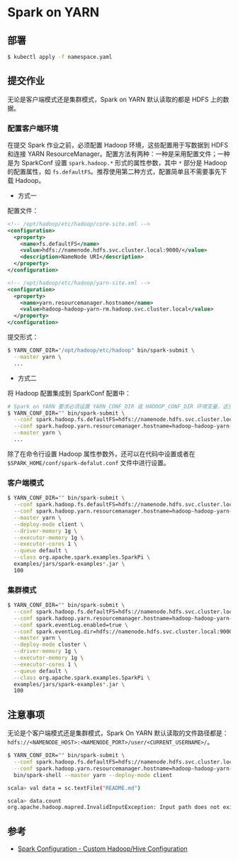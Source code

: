 # Spark on YARN

## 部署

```bash
$ kubectl apply -f namespace.yaml
```

## 提交作业

无论是客户端模式还是集群模式，Spark on YARN 默认读取的都是 HDFS 上的数据。

### 配置客户端环境

在提交 Spark 作业之前，必须配置 Hadoop 环境，这些配置用于写数据到 HDFS 和连接 YARN ResourceManager。配置方法有两种：一种是采用配置文件；一种是为 SparkConf 设置 `spark.hadoop.*` 形式的属性参数，其中 `*` 部分是 Hadoop 的配置属性，如 `fs.defaultFS`。推荐使用第二种方式，配置简单且不需要事先下载 Hadoop。

* 方式一

配置文件：

```xml
<!-- /opt/hadoop/etc/hadoop/core-site.xml -->
<configuration>
  <property>
    <name>fs.defaultFS</name>
    <value>hdfs://namenode.hdfs.svc.cluster.local:9000/</value>
    <description>NameNode URI</description>
  </property>
</configuration>
```

```xml
<!-- /opt/hadoop/etc/hadoop/yarn-site.xml -->
<configuration>
  <property>
    <name>yarn.resourcemanager.hostname</name>
    <value>hadoop-hadoop-yarn-rm.hadoop.svc.cluster.local</value>
  </property>
</configuration>
```

提交形式：

```bash
$ YARN_CONF_DIR="/opt/hadoop/etc/hadoop" bin/spark-submit \
  --master yarn \
  ...
```

* 方式二

将 Hadoop 配置集成到 SparkConf 配置中：

```bash
# Spark on YARN 要求必须设置 YARN_CONF_DIR 或 HADOOP_CONF_DIR 环境变量，这里直接设置为空
$ YARN_CONF_DIR="" bin/spark-submit \
  --conf spark.hadoop.fs.defaultFS=hdfs://namenode.hdfs.svc.cluster.local:9000 \
  --conf spark.hadoop.yarn.resourcemanager.hostname=hadoop-hadoop-yarn-rm.hadoop.svc.cluster.local \
  --master yarn \
  ...
```

除了在命令行设置 Hadoop 属性参数外，还可以在代码中设置或者在 `$SPARK_HOME/conf/spark-defalut.conf` 文件中进行设置。

### 客户端模式

```bash
$ YARN_CONF_DIR="" bin/spark-submit \
  --conf spark.hadoop.fs.defaultFS=hdfs://namenode.hdfs.svc.cluster.local:9000 \
  --conf spark.hadoop.yarn.resourcemanager.hostname=hadoop-hadoop-yarn-rm.hadoop.svc.cluster.local \
  --master yarn \
  --deploy-mode client \
  --driver-memory 1g \
  --executor-memory 1g \
  --executor-cores 1 \
  --queue default \
  --class org.apache.spark.examples.SparkPi \
  examples/jars/spark-examples*.jar \
  100
```

### 集群模式

```bash
$ YARN_CONF_DIR="" bin/spark-submit \
  --conf spark.hadoop.fs.defaultFS=hdfs://namenode.hdfs.svc.cluster.local:9000 \
  --conf spark.hadoop.yarn.resourcemanager.hostname=hadoop-hadoop-yarn-rm.hadoop.svc.cluster.local \
  --conf spark.eventLog.enabled=true \
  --conf spark.eventLog.dir=hdfs://namenode.hdfs.svc.cluster.local:9000/spark/history \
  --master yarn \
  --deploy-mode cluster \
  --driver-memory 1g \
  --executor-memory 1g \
  --executor-cores 1 \
  --queue default \
  --class org.apache.spark.examples.SparkPi \
  examples/jars/spark-examples*.jar \
  100
```

## 注意事项

无论是个客户端模式还是集群模式，Spark On YARN 默认读取的文件路径都是：`hdfs://<NAMENODE_HOST>:<NAMENODE_PORT>/user/<CURRENT_USERNAME>/`。

```bash
$ YARN_CONF_DIR="" bin/spark-submit \
  --conf spark.hadoop.fs.defaultFS=hdfs://namenode.hdfs.svc.cluster.local:9000 \
  --conf spark.hadoop.yarn.resourcemanager.hostname=hadoop-hadoop-yarn-rm.hadoop.svc.cluster.local \
  bin/spark-shell --master yarn --deploy-mode client

scala> val data = sc.textFile("README.md")

scala> data.count
org.apache.hadoop.mapred.InvalidInputException: Input path does not exist: hdfs://namenode.hdfs.svc.cluster.local:9000/user/root/README.md
```

## 参考

* [Spark Configuration - Custom Hadoop/Hive Configuration](https://spark.apache.org/docs/latest/configuration.html#custom-hadoophive-configuration)
